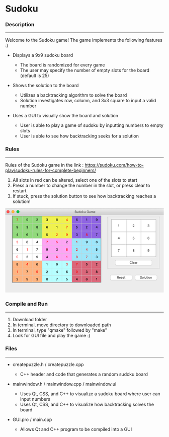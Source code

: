 # Sudoku
### Description
-----
Welcome to the Sudoku game! The game implements the following features :)

* Displays a 9x9 sudoku board

  * The board is randomized for every game
  * The user may specify the number of empty slots for the board (default is 25)
  
* Shows the solution to the board

  * Utilizes a backtracking algorithm to solve the board 
  * Solution investigates row, column, and 3x3 square to input a valid number

* Uses a GUI to visually show the board and solution

  * User is able to play a game of sudoku by inputting numbers to empty slots
  * User is able to see how backtracking seeks for a solution 
  
### Rules
-----
Rules of the Sudoku game in the link :
https://sudoku.com/how-to-play/sudoku-rules-for-complete-beginners/ 

  1) All slots in red can be altered, select one of the slots to start
  2) Press a number to change the number in the slot, or press clear to restart
  3) If stuck, press the solution button to see how backtracking reaches a solution!
 
![](Images/Example.png)

### Compile and Run
-----
  1) Download folder
  2) In terminal, move directory to downloaded path
  3) In terminal, type "qmake" followed by "make"
  4) Look for GUI file and play the game :)


### Files
-----
* createpuzzle.h / createpuzzle.cpp

  * C++ header and code that generates a random sudoku board

* mainwindow.h / mainwindow.cpp / mainwindow.ui

  * Uses Qt, CSS, and C++ to visualize a sudoku board where user can input numbers 
  * Uses Qt, CSS, and C++ to visualize how backtracking solves the board 
  
* GUI.pro / main.cpp

  * Allows Qt and C++ program to be compiled into a GUI
  

